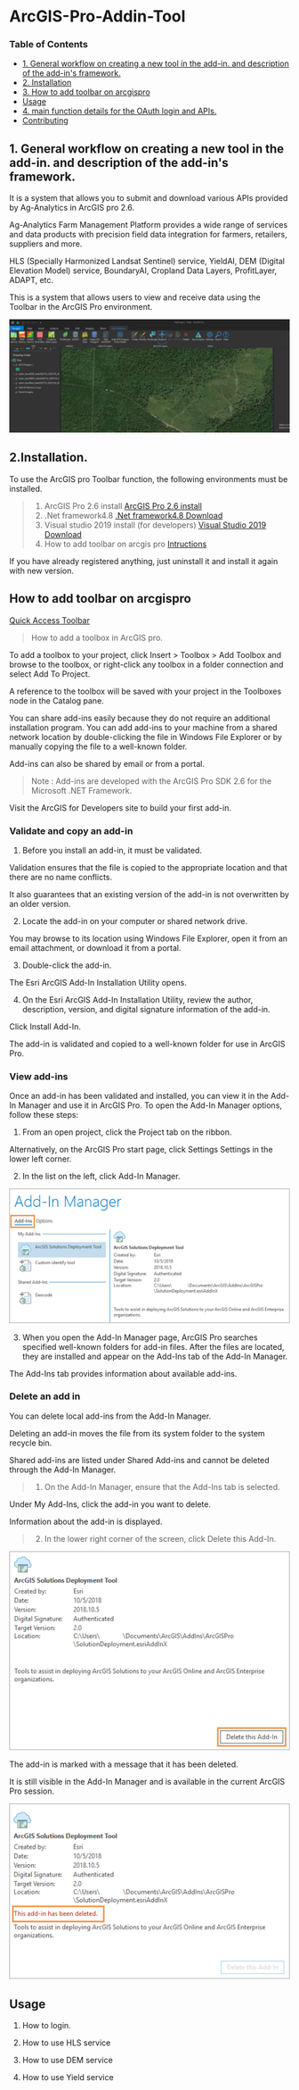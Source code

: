 # ArcGIS-Pro-Addin-Tool



### Table of Contents

- [1. General workflow on creating a new tool in the add-in. and description of the add-in's framework.](#1.-General-workflow-on-creating-a-new-tool-in-the-add-in.-and-description-of-the-add-in's-framework.)
- [2. Installation](#2.-Installation.)
- [3. How to add toolbar on arcgispro](#3.-how-to-add-toolbar-on-arcgispro)
- [Usage](#usage)
- [4. main function details for the OAuth login and APIs.](#2.-main-function-details-for-the-OAuth-login-and-APIs.)
- [Contributing](#contributing)


## 1. General workflow on creating a new tool in the add-in. and description of the add-in's framework.

It is a system that allows you to submit and download various APIs provided by Ag-Analytics in ArcGIS pro 2.6.

Ag-Analytics Farm Management Platform provides a wide range of services and data products with precision field data integration for farmers, retailers, suppliers and more.

HLS (Specially Harmonized Landsat Sentinel) service, YieldAI, DEM (Digital Elevation Model) service, BoundaryAI, Cropland Data Layers, ProfitLayer, ADAPT, etc.

This is a system that allows users to view and receive data using the Toolbar in the ArcGIS Pro environment.

![Project Image](https://github.com/DavidFullstackdev/ArcGIS-Pro-Addin-Tool/blob/master/images/Generalworkflow.png)

## 2.Installation.

To use the ArcGIS pro Toolbar function, the following environments must be installed.
> 1) ArcGIS Pro 2.6 install
[ArcGIS Pro 2.6 install](https://pro.arcgis.com/en/pro-app/get-started/install-and-sign-in-to-arcgis-pro.htm)
> 2) .Net framework4.8 
[.Net framework4.8 Download](https://dotnet.microsoft.com/download/)
> 3) Visual studio 2019 install (for developers)
[Visual Studio 2019 Download](https://visualstudio.microsoft.com/downloads/)
> 4) How to add toolbar on arcgis pro
[Intructions](https://awesomeopensource.com/project/Esri/arcgis-pro-sdk-community-samples/) 

If you have already registered anything, just uninstall it and install it again with new version.

## How to add toolbar on arcgispro

[Quick Access Toolbar](https://pro.arcgis.com/en/pro-app/get-started/quick-access-toolbar.htm)

> How to add a toolbox in ArcGIS pro.


To add a toolbox to your project, click Insert > Toolbox > Add Toolbox and browse to the toolbox, or right-click any toolbox in a folder connection and select Add To Project. 

A reference to the toolbox will be saved with your project in the Toolboxes node in the Catalog pane.

You can share add-ins easily because they do not require an additional installation program. 
You can add add-ins to your machine from a shared network location by double-clicking the file in Windows File Explorer or by manually copying the file to a well-known folder. 

Add-ins can also be shared by email or from a portal.


> Note :
Add-ins are developed with the ArcGIS Pro SDK 2.6 for the Microsoft .NET Framework. 

Visit the ArcGIS for Developers site to build your first add-in.

### Validate and copy an add-in

1. Before you install an add-in, it must be validated. 

Validation ensures that the file is copied to the appropriate location and that there are no name conflicts. 

It also guarantees that an existing version of the add-in is not overwritten by an older version.

2. Locate the add-in on your computer or shared network drive.

You may browse to its location using Windows File Explorer, open it from an email attachment, or download it from a portal.

3. Double-click the add-in.

The Esri ArcGIS Add-In Installation Utility opens.

4. On the Esri ArcGIS Add-In Installation Utility, review the author, description, version, and digital signature information of the add-in.

Click Install Add-In.

The add-in is validated and copied to a well-known folder for use in ArcGIS Pro.

### View add-ins

Once an add-in has been validated and installed, you can view it in the Add-In Manager and use it in ArcGIS Pro. To open the Add-In Manager options, follow these steps:

1. From an open project, click the Project tab on the ribbon. 

Alternatively, on the ArcGIS Pro start page, click Settings Settings in the lower left corner.

2. In the list on the left, click Add-In Manager.

![Project Image](https://github.com/DavidFullstackdev/ArcGIS-Pro-Addin-Tool/blob/master/images/GUID-573CBC5C-DE1D-4843-B45F-D5772F380C95-web.png)

3. When you open the Add-In Manager page, ArcGIS Pro searches specified well-known folders for add-in files. After the files are located, they are installed and appear on the Add-Ins tab of the Add-In Manager. 

The Add-Ins tab provides information about available add-ins.



### Delete an add in 

You can delete local add-ins from the Add-In Manager. 

Deleting an add-in moves the file from its system folder to the system recycle bin. 

Shared add-ins are listed under Shared Add-ins and cannot be deleted through the Add-In Manager.

> 1. On the Add-In Manager, ensure that the Add-Ins tab is selected. 

Under My Add-Ins, click the add-in you want to delete.

Information about the add-in is displayed.

> 2. In the lower right corner of the screen, click Delete this Add-In.

![Project Image](https://github.com/DavidFullstackdev/ArcGIS-Pro-Addin-Tool/blob/master/images/GUID-E51E3808-2E6F-41BD-B27A-C94B7CFF603E-web.png)

The add-in is marked with a message that it has been deleted. 

It is still visible in the Add-In Manager and is available in the current ArcGIS Pro session.

![Project Image](https://github.com/DavidFullstackdev/ArcGIS-Pro-Addin-Tool/blob/master/images/GUID-20B05D95-6002-4D97-B70D-271710F5D6B6-web.png)


## Usage

1) How to login.

2) How to use HLS service

3) How to use DEM service

4) How to use Yield service





